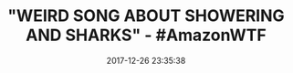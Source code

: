 ---
title: '"WEIRD SONG ABOUT SHOWERING AND SHARKS" - #AmazonWTF'
name: 'Pussy Pink Towel Shouting Shaming Sharks Showering, Duh! [Explicit]'
date: '2017-12-26 23:35:38'
buy_now: >-
  https://www.amazon.com/Shouting-Shaming-Sharks-Showering-Explicit/dp/B073MWSQTB?SubscriptionId=AKIAIA5RBQIWQVTCUEUQ&tag=coldcutdeals-20&linkCode=xm2&camp=2025&creative=165953&creativeASIN=B073MWSQTB
description_markdown: |-
  Pussy Pink Towel Shouting Shaming Sharks Showering, Duh! [Explicit]

   
tweet_id_str: '945800301503766530'
price: $0.99
you_save: ''
asin: B073MWSQTB
image: 'https://images-na.ssl-images-amazon.com/images/I/51Hn7b5Z2xL.jpg'

---